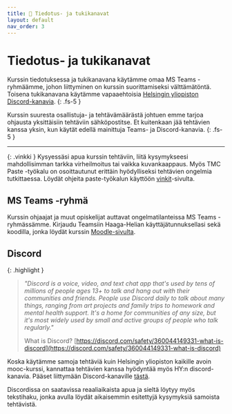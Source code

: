 ```yaml
---
title: 💬 Tiedotus- ja tukikanavat
layout: default
nav_order: 3
---
```


# Tiedotus- ja tukikanavat

Kurssin tiedotuksessa ja tukikanavana käytämme omaa MS Teams -ryhmäämme, johon liittyminen on kurssin suorittamiseksi välttämätöntä. Toisena tukikanavana käytämme vapaaehtoisia [Helsingin yliopiston Discord-kanavia](https://ohjelmointi-24.mooc.fi/#tukivaylat).
{: .fs-5 }

Kurssin suuresta osallistuja- ja tehtävämäärästä johtuen emme tarjoa ohjausta yksittäisiin tehtäviin sähköpostitse. Et kuitenkaan jää tehtävien kanssa yksin, kun käytät edellä mainittuja Teams- ja Discord-kanavia.
{: .fs-5 }

---

{: .vinkki }
Kysyessäsi apua kurssin tehtäviin, liitä kysymykseesi mahdollisimman tarkka virheilmoitus tai vaikka kuvankaappaus. Myös TMC Paste -työkalu on osoittautunut erittäin hyödylliseksi tehtävien ongelmia tutkittaessa. Löydät ohjeita paste-työkalun käyttöön [vinkit](/vinkit/)-sivulta.

## MS Teams -ryhmä

Kurssin ohjaajat ja muut opiskelijat auttavat ongelmatilanteissa MS Teams -ryhmässämme. Kirjaudu Teamsiin Haaga-Helian käyttäjätunnuksellasi sekä koodilla, jonka löydät kurssin [Moodle-sivulta](https://hhmoodle.haaga-helia.fi/).

## Discord

{: .highlight }
> *"Discord is a voice, video, and text chat app that's used by tens of millions of people ages 13+ to talk and hang out with their communities and friends. People use Discord daily to talk about many things, ranging from art projects and family trips to homework and mental health support. It's a home for communities of any size, but it's most widely used by small and active groups of people who talk regularly."*
>
> What is Discord? [https://discord.com/safety/360044149331-what-is-discord](https://discord.com/safety/360044149331-what-is-discord)

Koska käytämme samoja tehtäviä kuin Helsingin yliopiston kaikille avoin mooc-kurssi, kannattaa tehtävien kanssa hyödyntää myös HY:n discord-kanavia. Pääset liittymään Discord-kanaville [tästä](https://study.cs.helsinki.fi/discord/join/ohjelmoinnin_mooc).

Discordissa on saatavissa reaaliaikaista apua ja sieltä löytyy myös tekstihaku, jonka avulla löydät aikaisemmin esitettyjä kysymyksiä samoista tehtävistä.
